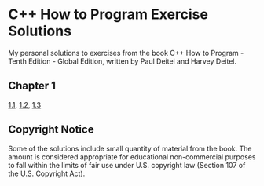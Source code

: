 # C++ How to Program Exercise Solutions

My personal solutions to exercises from the book C++ How to Program - Tenth Edition - Global Edition, written by Paul Deitel and Harvey Deitel.

## Chapter 1

[1.1](chapter-01/exercise-01-01/exercise-01-01.md),
[1.2](chapter-01/exercise-01-02/exercise-01-02.md),
[1.3](chapter-01/exercise-01-03/exercise-01-03.md)

## Copyright Notice

Some of the solutions include small quantity of material from the book. The amount is considered appropriate for educational non-commercial purposes to fall within the limits of fair use under U.S. copyright law (Section 107 of the U.S. Copyright Act).
